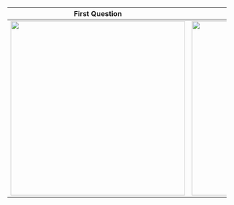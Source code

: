 First Question             | Second Question           | Success message with try again
:-------------------------:|:-------------------------:| :------------------------
<img height="400" src="https://user-images.githubusercontent.com/75941337/217046746-c0ffb4f8-b4ce-4102-ba70-27cbb300f72c.png">  |  <img height="400" src="https://user-images.githubusercontent.com/75941337/217046751-a25cd830-8b0b-486b-9927-185f8078f661.png">   |  <img height="400" src="https://user-images.githubusercontent.com/75941337/217046753-2713d724-1d87-4a9e-8a4b-131cfcfd23c2.png">
